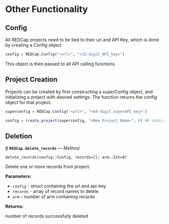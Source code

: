 


<a id='Other-Functionality-1'></a>

# Other Functionality


<a id='Config-1'></a>

## Config


All REDCap projects need to be tied to their url and API Key, which is done by creating a Config object


```julia
config = REDCap.Config("<url>", "<32-digit_API_key>")
```


This object is then passed to all API calling functions. 


<a id='Project-Creation-1'></a>

## Project Creation


Projects can be created by first constructing a superConfig object, and initializing a project with desired settings. The function returns the config object for that project.


```julia
superconfig = REDCap.Config("<url>", "<64-digit_superAPI_key>")

config = create_project(superconfig, "<New Project Name>", 0) #0 indicates a test project
```


<a id='Deletion-1'></a>

## Deletion

<a id='REDCap.delete_records-Tuple{REDCap.Config,Array}' href='#REDCap.delete_records-Tuple{REDCap.Config,Array}'>#</a>
**`REDCap.delete_records`** &mdash; *Method*.



```
delete_records(config::Config, records=[]; arm::Int=0)
```

Delete one or more records from project.

**Parameters:**

  * `config` - struct containing the url and api-key
  * `records` - array of record names to delete
  * `arm` - number of arm containing records

**Returns:**

number of records successfully deleted

